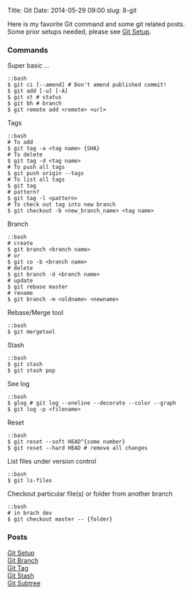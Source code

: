 Title: Git
Date: 2014-05-29 09:00
slug: 8-git

Here is my favorite Git command and some git related posts.  
Some prior setups needed, please see [Git Setup](|filename|../2013/2013-10-17-git-setup.markdown).

### Commands

Super basic ...

    ::bash
    $ git ci [--amend] # Don't amend published commit!
    $ git add [-u] [-A]
    $ git st # status
    $ git bh # branch
    $ git remote add <remote> <url>

Tags

    ::bash
    # To add
    $ git tag -a <tag name> {SHA}
    # To delete
    $ git tag -d <tag name>
    # To push all tags
    $ git push origin --tags
    # To list all tags
    $ git tag
    # pattern?
    $ git tag -l <pattern>
    # To check out tag into new branch
    $ git checkout -b <new_branch_name> <tag name>

Branch

    ::bash
    # create
    $ git branch <branch name>
    # or
    $ git co -b <branch name>
    # delete
    $ git branch -d <branch name>
    # update
    $ git rebase master
    # rename
    $ git branch -m <oldname> <newname>

Rebase/Merge tool

    ::bash
    $ git mergetool

Stash

    ::bash
    $ git stash
    $ git stash pop

See log

    ::bash
    $ glog # git log --oneline --decorate --color --graph
    $ git log -p <filename>

Reset

    ::bash
    $ git reset --soft HEAD^{some number}
    $ git reset --hard HEAD # remove all changes

List files under version control

    ::bash
    $ git ls-files

Checkout particular file(s) or folder from another branch

    ::bash
    # in brach dev
    $ git checkout master -- {folder}

### Posts
[Git Setup](|filename|../2013/2013-10-17-git-setup.markdown)  
[Git Branch](|filename|../2013/2013-10-18-git-branch.markdown)  
[Git Tag](|filename|../2013/2013-12-16-git-tag.md)  
[Git Stash](|filename|../2014/2014-01-06-git-stash.md)  
[Git Subtree](|filename|../2014/2014-02-06-git-subtree.md)  
